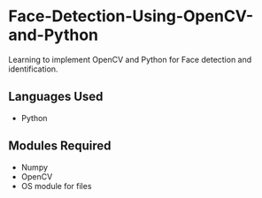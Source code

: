 # Face-Detection-Using-OpenCV-and-Python
 
Learning to implement OpenCV and Python for Face detection and identification.

## Languages Used ##
* Python

## Modules Required ##
* Numpy
* OpenCV
* OS module for files

